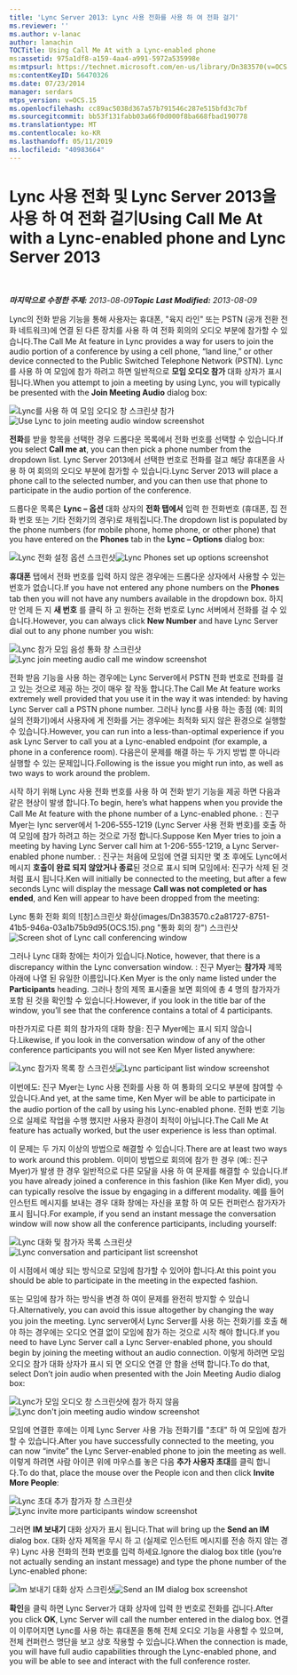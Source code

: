```yaml
---
title: 'Lync Server 2013: Lync 사용 전화를 사용 하 여 전화 걸기'
ms.reviewer: ''
ms.author: v-lanac
author: lanachin
TOCTitle: Using Call Me At with a Lync-enabled phone
ms:assetid: 975a1df8-a159-4aa4-a991-5972a535998e
ms:mtpsurl: https://technet.microsoft.com/en-us/library/Dn383570(v=OCS.15)
ms:contentKeyID: 56470326
ms.date: 07/23/2014
manager: serdars
mtps_version: v=OCS.15
ms.openlocfilehash: cc89ac5038d367a57b791546c287e515bfd3c7bf
ms.sourcegitcommit: bb53f131fabb03a66f0d000f8ba668fbad190778
ms.translationtype: MT
ms.contentlocale: ko-KR
ms.lasthandoff: 05/11/2019
ms.locfileid: "40983664"
---
```

<div data-xmlns="http://www.w3.org/1999/xhtml">

<div class="topic" data-xmlns="http://www.w3.org/1999/xhtml" data-msxsl="urn:schemas-microsoft-com:xslt" data-cs="http://msdn.microsoft.com/en-us/">

<div data-asp="http://msdn2.microsoft.com/asp">

# <a name="using-call-me-at-with-a-lync-enabled-phone-and-lync-server-2013"></a><span data-ttu-id="e813c-102">Lync 사용 전화 및 Lync Server 2013을 사용 하 여 전화 걸기</span><span class="sxs-lookup"><span data-stu-id="e813c-102">Using Call Me At with a Lync-enabled phone and Lync Server 2013</span></span>

</div>

<div id="mainSection">

<div id="mainBody">

<span> </span>

<span data-ttu-id="e813c-103">_**마지막으로 수정한 주제:** 2013-08-09_</span><span class="sxs-lookup"><span data-stu-id="e813c-103">_**Topic Last Modified:** 2013-08-09_</span></span>

<span data-ttu-id="e813c-104">Lync의 전화 받음 기능을 통해 사용자는 휴대폰, "육지 라인" 또는 PSTN (공개 전환 전화 네트워크)에 연결 된 다른 장치를 사용 하 여 전화 회의의 오디오 부분에 참가할 수 있습니다.</span><span class="sxs-lookup"><span data-stu-id="e813c-104">The Call Me At feature in Lync provides a way for users to join the audio portion of a conference by using a cell phone, “land line,” or other device connected to the Public Switched Telephone Network (PSTN).</span></span> <span data-ttu-id="e813c-105">Lync를 사용 하 여 모임에 참가 하려고 하면 일반적으로 **모임 오디오 참가** 대화 상자가 표시 됩니다.</span><span class="sxs-lookup"><span data-stu-id="e813c-105">When you attempt to join a meeting by using Lync, you will typically be presented with the **Join Meeting Audio** dialog box:</span></span>

<span data-ttu-id="e813c-106">![Lync를 사용 하 여 모임 오디오 창 스크린샷 참가](images/Dn383570.e28f17f0-9f17-44ef-b893-f4ef132f47ac(OCS.15).png "lync를 사용 하 여 모임 오디오 창 스크린샷 참가")</span><span class="sxs-lookup"><span data-stu-id="e813c-106">![Use Lync to join meeting audio window screenshot](images/Dn383570.e28f17f0-9f17-44ef-b893-f4ef132f47ac(OCS.15).png "Use Lync to join meeting audio window screenshot")</span></span>

<span data-ttu-id="e813c-107">**전화**를 받을 항목을 선택한 경우 드롭다운 목록에서 전화 번호를 선택할 수 있습니다.</span><span class="sxs-lookup"><span data-stu-id="e813c-107">If you select **Call me at**, you can then pick a phone number from the dropdown list.</span></span> <span data-ttu-id="e813c-108">Lync Server 2013에서 선택한 번호로 전화를 걸고 해당 휴대폰을 사용 하 여 회의의 오디오 부분에 참가할 수 있습니다.</span><span class="sxs-lookup"><span data-stu-id="e813c-108">Lync Server 2013 will place a phone call to the selected number, and you can then use that phone to participate in the audio portion of the conference.</span></span>

<span data-ttu-id="e813c-109">드롭다운 목록은 **Lync – 옵션** 대화 상자의 **전화 탭에서** 입력 한 전화번호 (휴대폰, 집 전화 번호 또는 기타 전화기의 경우)로 채워집니다.</span><span class="sxs-lookup"><span data-stu-id="e813c-109">The dropdown list is populated by the phone numbers (for mobile phone, home phone, or other phone) that you have entered on the **Phones** tab in the **Lync – Options** dialog box:</span></span>

<span data-ttu-id="e813c-110">![Lync 전화 설정 옵션 스크린샷](images/Dn383570.03d2f25d-49e2-47b4-b1e9-b1614fc0c11c(OCS.15).png "lync 전화 설정 옵션 스크린샷")</span><span class="sxs-lookup"><span data-stu-id="e813c-110">![Lync Phones set up options screenshot](images/Dn383570.03d2f25d-49e2-47b4-b1e9-b1614fc0c11c(OCS.15).png "Lync Phones set up options screenshot")</span></span>

<span data-ttu-id="e813c-111">**휴대폰** 탭에서 전화 번호를 입력 하지 않은 경우에는 드롭다운 상자에서 사용할 수 있는 번호가 없습니다.</span><span class="sxs-lookup"><span data-stu-id="e813c-111">If you have not entered any phone numbers on the **Phones** tab then you will not have any numbers available in the dropdown box.</span></span> <span data-ttu-id="e813c-112">하지만 언제 든 지 **새 번호** 를 클릭 하 고 원하는 전화 번호로 Lync 서버에서 전화를 걸 수 있습니다.</span><span class="sxs-lookup"><span data-stu-id="e813c-112">However, you can always click **New Number** and have Lync Server dial out to any phone number you wish:</span></span>

<span data-ttu-id="e813c-113">![Lync 참가 모임 음성 통화 창 스크린샷](images/Dn383570.27f2ac7a-cc1c-465c-b145-202ad03af4f2(OCS.15).png "lync 참가 모임 오디오 음성 통화 창 스크린샷")</span><span class="sxs-lookup"><span data-stu-id="e813c-113">![Lync join meeting audio call me window screenshot](images/Dn383570.27f2ac7a-cc1c-465c-b145-202ad03af4f2(OCS.15).png "Lync join meeting audio call me window screenshot")</span></span>

<span data-ttu-id="e813c-114">전화 받음 기능을 사용 하는 경우에는 Lync Server에서 PSTN 전화 번호로 전화를 걸고 있는 것으로 제공 하는 것이 매우 잘 작동 합니다.</span><span class="sxs-lookup"><span data-stu-id="e813c-114">The Call Me At feature works extremely well provided that you use it in the way it was intended: by having Lync Server call a PSTN phone number.</span></span> <span data-ttu-id="e813c-115">그러나 lync를 사용 하는 종점 (예: 회의실의 전화기)에서 사용자에 게 전화를 거는 경우에는 최적화 되지 않은 환경으로 실행할 수 있습니다.</span><span class="sxs-lookup"><span data-stu-id="e813c-115">However, you can run into a less-than-optimal experience if you ask Lync Server to call you at a Lync-enabled endpoint (for example, a phone in a conference room).</span></span> <span data-ttu-id="e813c-116">다음은이 문제를 해결 하는 두 가지 방법 뿐 아니라 실행할 수 있는 문제입니다.</span><span class="sxs-lookup"><span data-stu-id="e813c-116">Following is the issue you might run into, as well as two ways to work around the problem.</span></span>

<span data-ttu-id="e813c-117">시작 하기 위해 Lync 사용 전화 번호를 사용 하 여 전화 받기 기능을 제공 하면 다음과 같은 현상이 발생 합니다.</span><span class="sxs-lookup"><span data-stu-id="e813c-117">To begin, here’s what happens when you provide the Call Me At feature with the phone number of a Lync-enabled phone.</span></span> <span data-ttu-id="e813c-118">: 진구 Myer는 lync server에서 1-206-555-1219 (Lync Server 사용 전화 번호)를 호출 하 여 모임에 참가 하려고 하는 것으로 가정 합니다.</span><span class="sxs-lookup"><span data-stu-id="e813c-118">Suppose Ken Myer tries to join a meeting by having Lync Server call him at 1-206-555-1219, a Lync Server-enabled phone number.</span></span> <span data-ttu-id="e813c-119">: 진구는 처음에 모임에 연결 되지만 몇 초 후에도 Lync에서 메시지 **호출이 완료 되지 않았거나 종료**된 것으로 표시 되며 모임에서: 진구가 삭제 된 것 처럼 표시 됩니다.</span><span class="sxs-lookup"><span data-stu-id="e813c-119">Ken will initially be connected to the meeting, but after a few seconds Lync will display the message **Call was not completed or has ended**, and Ken will appear to have been dropped from the meeting:</span></span>

<span data-ttu-id="e813c-120">Lync 통화 전화 회의 ![창]스크린샷 화상(images/Dn383570.c2a81727-8751-41b5-946a-03a1b75b9d95(OCS.15).png "통화 회의 창") 스크린샷</span><span class="sxs-lookup"><span data-stu-id="e813c-120">![Screen shot of Lync call conferencing window](images/Dn383570.c2a81727-8751-41b5-946a-03a1b75b9d95(OCS.15).png "Screen shot of Lync call conferencing window")</span></span>

<span data-ttu-id="e813c-121">그러나 Lync 대화 창에는 차이가 있습니다.</span><span class="sxs-lookup"><span data-stu-id="e813c-121">Notice, however, that there is a discrepancy within the Lync conversation window.</span></span> <span data-ttu-id="e813c-122">: 진구 Myer는 **참가자** 제목 아래에 나열 된 유일한 이름입니다.</span><span class="sxs-lookup"><span data-stu-id="e813c-122">Ken Myer is the only name listed under the **Participants** heading.</span></span> <span data-ttu-id="e813c-123">그러나 창의 제목 표시줄을 보면 회의에 총 4 명의 참가자가 포함 된 것을 확인할 수 있습니다.</span><span class="sxs-lookup"><span data-stu-id="e813c-123">However, if you look in the title bar of the window, you’ll see that the conference contains a total of 4 participants.</span></span>

<span data-ttu-id="e813c-124">마찬가지로 다른 회의 참가자의 대화 창을: 진구 Myer에는 표시 되지 않습니다.</span><span class="sxs-lookup"><span data-stu-id="e813c-124">Likewise, if you look in the conversation window of any of the other conference participants you will not see Ken Myer listed anywhere:</span></span>

<span data-ttu-id="e813c-125">![Lync 참가자 목록 창 스크린샷](images/Dn383570.fa5990cf-2694-402c-ac06-946aa66b6837(OCS.15).png "lync 참가자 목록 창 스크린샷")</span><span class="sxs-lookup"><span data-stu-id="e813c-125">![Lync participant list window screenshot](images/Dn383570.fa5990cf-2694-402c-ac06-946aa66b6837(OCS.15).png "Lync participant list window screenshot")</span></span>

<span data-ttu-id="e813c-126">이번에도: 진구 Myer는 Lync 사용 전화를 사용 하 여 통화의 오디오 부분에 참여할 수 있습니다.</span><span class="sxs-lookup"><span data-stu-id="e813c-126">And yet, at the same time, Ken Myer will be able to participate in the audio portion of the call by using his Lync-enabled phone.</span></span> <span data-ttu-id="e813c-127">전화 번호 기능으로 실제로 작업을 수행 했지만 사용자 환경이 최적이 아닙니다.</span><span class="sxs-lookup"><span data-stu-id="e813c-127">The Call Me At feature has actually worked, but the user experience is less than optimal.</span></span>

<span data-ttu-id="e813c-128">이 문제는 두 가지 이상의 방법으로 해결할 수 있습니다.</span><span class="sxs-lookup"><span data-stu-id="e813c-128">There are at least two ways to work around this problem.</span></span> <span data-ttu-id="e813c-129">이미이 방법으로 회의에 참가 한 경우 (예:: 진구 Myer)가 발생 한 경우 일반적으로 다른 모달을 사용 하 여 문제를 해결할 수 있습니다.</span><span class="sxs-lookup"><span data-stu-id="e813c-129">If you have already joined a conference in this fashion (like Ken Myer did), you can typically resolve the issue by engaging in a different modality.</span></span> <span data-ttu-id="e813c-130">예를 들어 인스턴트 메시지를 보내는 경우 대화 창에는 자신을 포함 하 여 모든 컨퍼런스 참가자가 표시 됩니다.</span><span class="sxs-lookup"><span data-stu-id="e813c-130">For example, if you send an instant message the conversation window will now show all the conference participants, including yourself:</span></span>

<span data-ttu-id="e813c-131">![Lync 대화 및 참가자 목록 스크린샷](images/Dn383570.9b5ff6d6-9f73-467c-99a7-ef3aa8bd7e7a(OCS.15).png "lync 대화 및 참가자 목록 스크린샷")</span><span class="sxs-lookup"><span data-stu-id="e813c-131">![Lync conversation and participant list screenshot](images/Dn383570.9b5ff6d6-9f73-467c-99a7-ef3aa8bd7e7a(OCS.15).png "Lync conversation and participant list screenshot")</span></span>

<span data-ttu-id="e813c-132">이 시점에서 예상 되는 방식으로 모임에 참가할 수 있어야 합니다.</span><span class="sxs-lookup"><span data-stu-id="e813c-132">At this point you should be able to participate in the meeting in the expected fashion.</span></span>

<span data-ttu-id="e813c-133">또는 모임에 참가 하는 방식을 변경 하 여이 문제를 완전히 방지할 수 있습니다.</span><span class="sxs-lookup"><span data-stu-id="e813c-133">Alternatively, you can avoid this issue altogether by changing the way you join the meeting.</span></span> <span data-ttu-id="e813c-134">Lync server에서 Lync Server를 사용 하는 전화기를 호출 해야 하는 경우에는 오디오 연결 없이 모임에 참가 하는 것으로 시작 해야 합니다.</span><span class="sxs-lookup"><span data-stu-id="e813c-134">If you need to have Lync Server call a Lync Server-enabled phone, you should begin by joining the meeting without an audio connection.</span></span> <span data-ttu-id="e813c-135">이렇게 하려면 모임 오디오 참가 대화 상자가 표시 되 면 오디오 연결 안 함을 선택 합니다.</span><span class="sxs-lookup"><span data-stu-id="e813c-135">To do that, select Don’t join audio when presented with the Join Meeting Audio dialog box:</span></span>

<span data-ttu-id="e813c-136">![Lync가 모임 오디오 창 스크린샷에 참가 하지 않음](images/Dn383570.280a148d-cce5-4b02-87f9-9f78f17a81c1(OCS.15).png "lync 모임 오디오 화면 스크린샷 참가 안 함")</span><span class="sxs-lookup"><span data-stu-id="e813c-136">![Lync don't join meeting audio window screenshot](images/Dn383570.280a148d-cce5-4b02-87f9-9f78f17a81c1(OCS.15).png "Lync don't join meeting audio window screenshot")</span></span>

<span data-ttu-id="e813c-137">모임에 연결한 후에는 이제 Lync Server 사용 가능 전화기를 "초대" 하 여 모임에 참가할 수 있습니다.</span><span class="sxs-lookup"><span data-stu-id="e813c-137">After you have successfully connected to the meeting, you can now “invite” the Lync Server-enabled phone to join the meeting as well.</span></span> <span data-ttu-id="e813c-138">이렇게 하려면 사람 아이콘 위에 마우스를 놓은 다음 **추가 사용자 초대**를 클릭 합니다.</span><span class="sxs-lookup"><span data-stu-id="e813c-138">To do that, place the mouse over the People icon and then click **Invite More People**:</span></span>

<span data-ttu-id="e813c-139">![Lync 초대 추가 참가자 창 스크린샷](images/Dn383570.69b81b29-d1d2-4ed3-acb6-e37dd18e3d86(OCS.15).png "Lync 초대 추가 참가자 창 스크린샷")</span><span class="sxs-lookup"><span data-stu-id="e813c-139">![Lync invite more participants window screenshot](images/Dn383570.69b81b29-d1d2-4ed3-acb6-e37dd18e3d86(OCS.15).png "Lync invite more participants window screenshot")</span></span>

<span data-ttu-id="e813c-140">그러면 **IM 보내기** 대화 상자가 표시 됩니다.</span><span class="sxs-lookup"><span data-stu-id="e813c-140">That will bring up the **Send an IM** dialog box.</span></span> <span data-ttu-id="e813c-141">대화 상자 제목을 무시 하 고 (실제로 인스턴트 메시지를 전송 하지 않는 경우) Lync 사용 전화의 전화 번호를 입력 하세요.</span><span class="sxs-lookup"><span data-stu-id="e813c-141">Ignore the dialog box title (you’re not actually sending an instant message) and type the phone number of the Lync-enabled phone:</span></span>

<span data-ttu-id="e813c-142">![Im 보내기 대화 상자 스크린샷](images/Dn383570.cd67a3f0-06d8-41ba-a808-c067f64bec9f(OCS.15).png "메신저 대화 상자 스크린샷 보내기")</span><span class="sxs-lookup"><span data-stu-id="e813c-142">![Send an IM dialog box screenshot](images/Dn383570.cd67a3f0-06d8-41ba-a808-c067f64bec9f(OCS.15).png "Send an IM dialog box screenshot")</span></span>

<span data-ttu-id="e813c-143">**확인**을 클릭 하면 Lync Server가 대화 상자에 입력 한 번호로 전화를 겁니다.</span><span class="sxs-lookup"><span data-stu-id="e813c-143">After you click **OK**, Lync Server will call the number entered in the dialog box.</span></span> <span data-ttu-id="e813c-144">연결이 이루어지면 Lync를 사용 하는 휴대폰을 통해 전체 오디오 기능을 사용할 수 있으며, 전체 컨퍼런스 명단을 보고 상호 작용할 수 있습니다.</span><span class="sxs-lookup"><span data-stu-id="e813c-144">When the connection is made, you will have full audio capabilities through the Lync-enabled phone, and you will be able to see and interact with the full conference roster.</span></span>

</div>

<span> </span>

</div>

</div>

</div>

